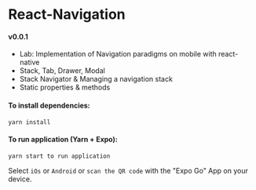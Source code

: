 # React-Navigation

#### v0.0.1

- Lab: Implementation of Navigation paradigms on mobile with react-native
- Stack, Tab, Drawer, Modal
- Stack Navigator & Managing a navigation stack
- Static properties & methods

#### To install dependencies:

```
yarn install
```

#### To run application (Yarn + Expo):

```
yarn start to run application
```

Select `iOs` or `Android` or `scan the QR code` with the "Expo Go" App on your device.
